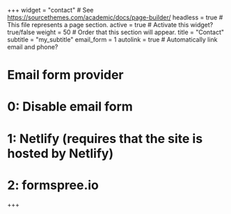 +++
widget = "contact"  # See https://sourcethemes.com/academic/docs/page-builder/
headless = true  # This file represents a page section.
active = true  # Activate this widget? true/false
weight = 50  # Order that this section will appear.
title = "Contact"
subtitle = "my_subtitle"
email_form = 1
autolink = true # Automatically link email and phone?
# Email form provider
#   0: Disable email form
#   1: Netlify (requires that the site is hosted by Netlify)
#   2: formspree.io
+++




